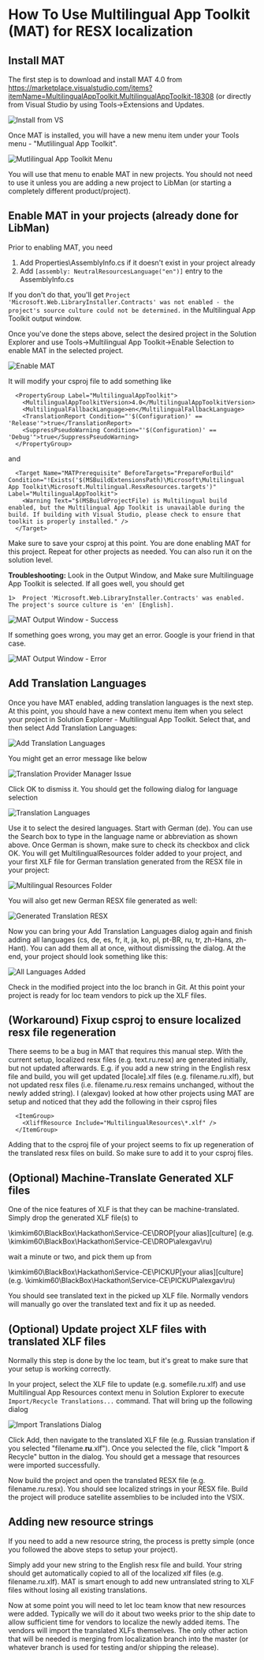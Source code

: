 # How To Use Multilingual App Toolkit (MAT) for RESX localization

## Install MAT

The first step is to download and install MAT 4.0 from https://marketplace.visualstudio.com/items?itemName=MultilingualAppToolkit.MultilingualAppToolkit-18308 (or directly from Visual Studio by using Tools->Extensions and Updates.

![Install from VS](./images/InstallMATFromVS.png)

Once MAT is installed, you will have a new menu item under your Tools menu - "Mutlilingual App Toolkit". 

![Mutlilingual App Toolkit Menu](./images/ToolsMATMenuItem.png)

You will use that menu to enable MAT in new projects. You should not need to use it unless you are adding a new project to LibMan (or starting a completely different product/project). 

## Enable MAT in your projects (already done for LibMan)

Prior to enabling MAT, you need 

1. Add Properties\AssemblyInfo.cs if it doesn't exist in your project already
2. Add ```[assembly: NeutralResourcesLanguage("en")]``` entry to the AssemblyInfo.cs

If you don't do that, you'll get ```Project 'Microsoft.Web.LibraryInstaller.Contracts' was not enabled - the project's source culture could not be determined.``` in the Multilingual App Toolkit output window.

Once you've done the steps above, select the desired project in the Solution Explorer and use Tools->Multilingual App Toolkit->Enable Selection to enable MAT in the selected project. 

![Enable MAT](./images/EnableMAT.png)

It will modify your csproj file to add something like
```
  <PropertyGroup Label="MultilingualAppToolkit">
    <MultilingualAppToolkitVersion>4.0</MultilingualAppToolkitVersion>
    <MultilingualFallbackLanguage>en</MultilingualFallbackLanguage>
    <TranslationReport Condition="'$(Configuration)' == 'Release'">true</TranslationReport>
    <SuppressPseudoWarning Condition="'$(Configuration)' == 'Debug'">true</SuppressPseudoWarning>
  </PropertyGroup>
```

and

```
  <Target Name="MATPrerequisite" BeforeTargets="PrepareForBuild" Condition="!Exists('$(MSBuildExtensionsPath)\Microsoft\Multilingual App Toolkit\Microsoft.Multilingual.ResxResources.targets')" Label="MultilingualAppToolkit">
    <Warning Text="$(MSBuildProjectFile) is Multilingual build enabled, but the Multilingual App Toolkit is unavailable during the build. If building with Visual Studio, please check to ensure that toolkit is properly installed." />
  </Target>
```

Make sure to save your csproj at this point. You are done enabling MAT for this project. Repeat for other projects as needed. You can also run it on the solution level.

**Troubleshooting:** Look in the Output Window, and Make sure Multilinguage App Toolkit is selected. If all goes well, you should get 

```
1>  Project 'Microsoft.Web.LibraryInstaller.Contracts' was enabled.  The project's source culture is 'en' [English]. 
```

![MAT Output Window - Success](./images/MATSuccess.png)

If something goes wrong, you may get an error. Google is your friend in that case.

![MAT Output Window - Error](./images/MATError.png)

## Add Translation Languages

Once you have MAT enabled, adding translation languages is the next step. At this point, you should have a new context menu item when you select your project in Solution Explorer - Multilingual App Toolkit. Select that, and then select Add Translation Languages:

![Add Translation Languages](./images/AddTranslationLanguages.png)

You might get an error message like below

![Translation Provider Manager Issue](./images/TranslationProviderManagerIssue.png)

Click OK to dismiss it. You should get the following dialog for language selection

![Translation Languages](./images/TranslationLanguagesDialog.png)

Use it to select the desired languages. Start with German (de). You can use the Search box to type in the language name or abbreviation as shown above. Once German is shown, make sure to check its checkbox and click OK. You will get MultilingualResources folder added to your project, and your first XLF file for German translation generated from the RESX file in your project:

![Multilingual Resources Folder](./images/MultilingualResourcesFolder.png)

You will also get new German RESX file generated as well:

![Generated Translation RESX](./images/GeneratedTranslationResx.png)

Now you can bring your Add Translation Languages dialog again and finish adding all languages (cs, de, es, fr, it, ja, ko, pl, pt-BR, ru, tr, zh-Hans, zh-Hant). You can add them all at once, without dismissing the dialog. At the end, your project should look something like this:

![All Languages Added](./images/AllLanguagesAdded.png)

Check in the modified project into the loc branch in Git. At this point your project is ready for loc team vendors to pick up the XLF files.

## (Workaround) Fixup csproj to ensure localized resx file regeneration

There seems to be a bug in MAT that requires this manual step. With the current setup, localized resx files (e.g. text.ru.resx) are generated initially, but not updated afterwards. E.g. if you add a new string in the English resx file and build, you will get updated [locale].xlf files (e.g. filename.ru.xlf), but not updated resx files (i.e. filename.ru.resx remains unchanged, without the newly added string). I (alexgav) looked at how other projects using MAT are setup and noticed that they add the following in their csproj files

```
  <ItemGroup>
    <XliffResource Include="MultilingualResources\*.xlf" />
  </ItemGroup>
```

Adding that to the csproj file of your project seems to fix up regeneration of the translated resx files on build. So make sure to add it to your csproj files.

## (Optional) Machine-Translate Generated XLF files

One of the nice features of XLF is that they can be machine-translated. Simply drop the generated XLF file(s) to 

\\kimkim60\BlackBox\Hackathon\Service-CE\DROP\[your alias]\[culture] (e.g. \\kimkim60\BlackBox\Hackathon\Service-CE\DROP\alexgav\ru)

wait a minute or two, and pick them up from 

\\kimkim60\BlackBox\Hackathon\Service-CE\PICKUP\[your alias]\[culture] (e.g. \\kimkim60\BlackBox\Hackathon\Service-CE\PICKUP\alexgav\ru)

You should see translated text in the picked up XLF file. Normally vendors will manually go over the translated text and fix it up as needed. 

## (Optional) Update project XLF files with translated XLF files

Normally this step is done by the loc team, but it's great to make sure that your setup is working correctly.

In your project, select the XLF file to update (e.g. somefile.ru.xlf) and use Multilingual App Resources context menu in Solution Explorer to execute ```Import/Recycle Translations...``` command. That will bring up the following dialog

![Import Translations Dialog](./images/ImportTranslationsDialog.png)

Click Add, then navigate to the translated XLF file (e.g. Russian translation if you selected "filename.**ru**.xlf"). Once you selected the file, click "Import & Recycle" button in the dialog. You should get a message that resources were imported successfully. 

Now build the project and open the translated RESX file (e.g. filename.ru.resx). You should see localized strings in your RESX file. Build the project will produce satellite assemblies to be included into the VSIX. 

## Adding new resource strings

If you need to add a new resource string, the process is pretty simple (once you followed the above steps to setup your project). 

Simply add your new string to the English resx file and build. Your string should get automatically copied to all of the localized xlf files (e.g. filename.ru.xlf). MAT is smart enough to add new untranslated string to XLF files without losing all existing translations. 

Now at some point you will need to let loc team know that new resources were added. Typically we will do it about two weeks prior to the ship date to allow sufficient time for vendors to localize the newly added items. The vendors will import the translated XLFs themselves. The only other action that will be needed is merging from localization branch into the master (or whatever branch is used for testing and/or shipping the release). 